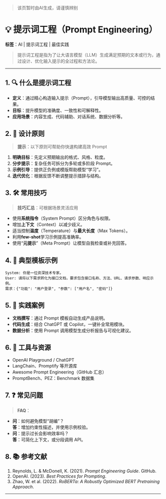 > 该页暂时由AI生成，请谨慎辨别

# 💡 提示词工程（Prompt Engineering）

**标签**：AI | 提示词工程 | 最佳实践

> 提示词工程是指为了让大语言模型（LLM）生成满足预期的文本或行为，通过设计、优化输入提示的全过程和方法论。

---

## 1. 🔍 什么是提示词工程

- **定义**：通过精心构造输入提示（Prompt），引导模型输出高质量、可控的结果。  
- **目标**：提升模型的准确度、一致性和可解释性。  
- **应用场景**：内容生成、代码辅助、对话系统、数据分析等。

## 2. 🎯 设计原则

> **提示**：以下原则可帮助你快速构建高效 Prompt

1. **明确目标**：先定义预期输出的格式、风格、粒度。  
2. **分步提示**：复杂任务可拆分为多轮或多阶段 Prompt。  
3. **示例引导**：提供正负例或模版帮助模型“学习”。  
4. **迭代优化**：根据反馈不断调整提示措辞与结构。

## 3. 🛠️ 常用技巧

> **技巧汇总**：可根据场景灵活应用

- 使用**系统指令**（System Prompt）区分角色与权限。  
- 增加**上下文**（Context）以减少歧义。  
- 适当控制**温度**（Temperature）与**最大长度**（Max Tokens）。  
- 利用**few-shot**学习示例提高准确率。  
- 使用“**元提示**”（Meta Prompt）让模型自我检查或补充回答。

## 4. 📑 典型模板示例

```text
System: 你是一位资深技术专家。  
User: 请将以下需求转化为接口文档，要求包含接口名称、方法、URL、请求参数、响应示例。  
需求：{"功能": "用户登录", "参数": ["用户名", "密码"]}
```

## 5. 🚀 实践案例

- **文档撰写**：通过 Prompt 模板自动生成产品说明。  
- **代码生成**：结合 ChatGPT 或 Copilot，一键补全常用模块。  
- **数据分析**：使用 Prompt 调用模型生成分析报告与可视化建议。

## 6. 🧰 工具与资源

- OpenAI Playground / ChatGPT  
- LangChain、Promptify 等开源库  
- Awesome Prompt Engineering（GitHub 汇总）  
- PromptBench、PEZ：Benchmark 数据集

## 7. ❓ 常见问题

> **FAQ**：

- **问**：如何避免模型“胡编”？  
  **答**：增加约束性描述，并使用示例校验。  
- **问**：提示过长会影响效率吗？  
  **答**：可简化上下文，或分段调用 API。

## 8. 📚 参考文献

1. Reynolds, L. & McDonell, K. (2021). *Prompt Engineering Guide*. GitHub.  
2. OpenAI. (2023). *Best Practices for Prompting*.  
3. Zhao, W. et al. (2022). *RoBERTa: A Robustly Optimized BERT Pretraining Approach*.

---
